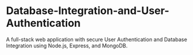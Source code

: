 # Database-Integration-and-User-Authentication
A full-stack web application with secure User Authentication and Database Integration using Node.js, Express, and MongoDB.
